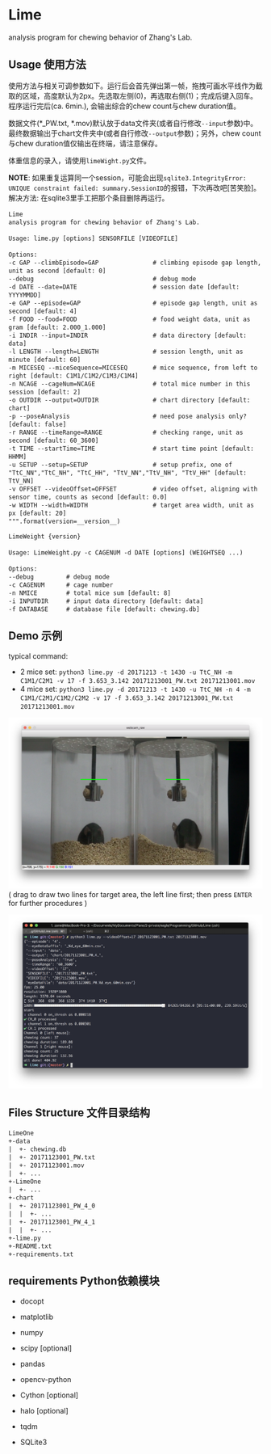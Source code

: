 # Lime
analysis program for chewing behavior of Zhang's Lab.

## Usage 使用方法

使用方法与相关可调参数如下。运行后会首先弹出第一帧，拖拽可画水平线作为截取的区域，高度默认为2px。先选取左侧(0)，再选取右侧(1)；完成后键入回车。程序运行完后(ca. 6min.), 会输出综合的chew count与chew duration值。

数据文件(\*\_PW.txt, \*.mov)默认放于data文件夹(或者自行修改```--input```参数)中。最终数据输出于chart文件夹中(或者自行修改```--output```参数)；另外，chew count与chew duration值仅输出在终端，请注意保存。

体重信息的录入，请使用``` limeWight.py ```文件。

**NOTE**: 如果重复运算同一个session，可能会出现```sqlite3.IntegrityError: UNIQUE constraint failed: summary.SessionID```的报错，下次再改吧[苦笑脸]。解决方法: 在sqlite3里手工把那个条目删除再运行。

```
Lime
analysis program for chewing behavior of Zhang's Lab.

Usage: lime.py [options] SENSORFILE [VIDEOFILE]

Options:
-c GAP --climbEpisode=GAP               # climbing episode gap length, unit as second [default: 0]
--debug                                 # debug mode
-d DATE --date=DATE                     # session date [default: YYYYMMDD]
-e GAP --episode=GAP                    # episode gap length, unit as second [default: 4]
-f FOOD --food=FOOD                     # food weight data, unit as gram [default: 2.000_1.000]
-i INDIR --input=INDIR                  # data directory [default: data]
-l LENGTH --length=LENGTH               # session length, unit as minute [default: 60]
-m MICESEQ --miceSequence=MICESEQ       # mice sequence, from left to right [default: C1M1/C1M2/C1M3/C1M4]
-n NCAGE --cageNum=NCAGE                # total mice number in this session [default: 2]
-o OUTDIR --output=OUTDIR               # chart directory [default: chart]
-p --poseAnalysis                       # need pose analysis only? [default: false]
-r RANGE --timeRange=RANGE              # checking range, unit as second [default: 60_3600]
-t TIME --startTime=TIME                # start time point [default: HHMM]
-u SETUP --setup=SETUP                  # setup prefix, one of "TtC_NN","TtC_NH", "TtC_HH", "TtV_NN","TtV_NH", "TtV_HH" [default: TtV_NN]
-v OFFSET --videoOffset=OFFSET          # video offset, aligning with sensor time, counts as second [default: 0.0]
-w WIDTH --width=WIDTH                  # target area width, unit as px [default: 20]
""".format(version=__version__)
```

```
LimeWeight {version}

Usage: LimeWeight.py -c CAGENUM -d DATE [options] (WEIGHTSEQ ...)

Options:
--debug         # debug mode
-c CAGENUM      # cage number
-n NMICE        # total mice sum [default: 8]
-i INPUTDIR     # input data directory [default: data]
-f DATABASE     # database file [default: chewing.db]
```

## Demo 示例

typical command:
- 2 mice set: ```python3 lime.py -d 20171213 -t 1430 -u TtC_NH -m C1M1/C2M1 -v 17 -f 3.653_3.142 20171213001_PW.txt 20171213001.mov```
- 4 mice set: ```python3 lime.py -d 20171213 -t 1430 -u TtC_NH -n 4 -m C1M1/C2M1/C1M2/C2M2 -v 17 -f 3.653_3.142 20171213001_PW.txt 20171213001.mov```

![demo](demo/screenshot-selection.png)
( drag to draw two lines for target area, the left line first; then press ```ENTER``` for further procedures )

![demo](demo/screenshot.png)

## Files Structure 文件目录结构

```
LimeOne
+-data
|  +- chewing.db
|  +- 20171123001_PW.txt
|  +- 20171123001.mov
|  +- ...
+-LimeOne
|  +- ...
+-chart
|  +- 20171123001_PW_4_0
|  |  +- ...
|  +- 20171123001_PW_4_1
|  |  +- ...
+-lime.py
+-README.txt
+-requirements.txt
```

## requirements Python依赖模块

- docopt
- matplotlib
- numpy
- scipy [optional]
- pandas
- opencv-python
- Cython [optional]
- halo [optional]
- tqdm

- SQLite3
